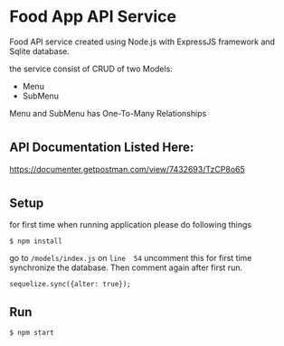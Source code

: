 # Food App API Service

Food API service created using Node.js with ExpressJS framework and Sqlite database.

the service consist of CRUD of two Models:
- Menu
- SubMenu

Menu and SubMenu has One-To-Many Relationships
#
## API Documentation Listed Here: 
https://documenter.getpostman.com/view/7432693/TzCP8o65

#

## Setup
for first time when running application please do following things
```
$ npm install
```
go to `/models/index.js` on `line 
54` uncomment this for first time synchronize the database. Then comment again after first run.
```
sequelize.sync({alter: true});
```


## Run
```
$ npm start
```